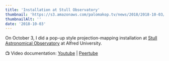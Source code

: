 ```yaml
---
title: 'Installation at Stull Observatory'
thumbnail: 'https://s3.amazonaws.com/palomakop.tv/news/2018/2018-10-03/stull_observatory_installation.jpg'
thumbnailAlt: ''
date: '2018-10-03'
---
```


On October 3, I did a pop-up style projection-mapping installation at <a href="https://www.alfred.edu/about/map/stull-observatory.cfm" rel="noopener" target="_blank">Stull Astronomical Observatory</a> at Alfred University.

📺 Video documentation: <a href="https://youtu.be/ZNA-KUjpFRo" rel="noopener" target="_blank">Youtube</a> | <a href="https://videos.scanlines.xyz/w/gS2tgWyopo4XTPVyqjaJGp" rel="noopener" target="_blank">Peertube</a>

